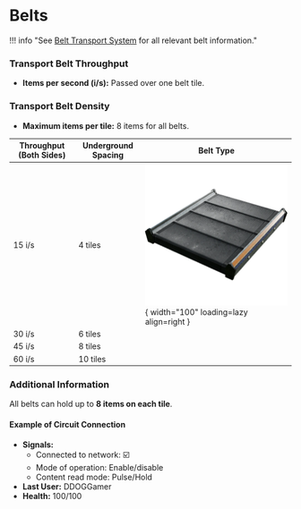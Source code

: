 # Belts

!!! info "See [Belt Transport System](#) for all relevant belt information."

### Transport Belt Throughput
- **Items per second (i/s):** Passed over one belt tile.

### Transport Belt Density
- **Maximum items per tile:** 8 items for all belts.

| Throughput (Both Sides) | Underground Spacing | Belt Type |
|--------------------------|---------------------|-----------|
| 15 i/s                  | 4 tiles            | ![Belt 1](assets/belts/Conveyor_Belt_Mk.1.webp){ width="100" loading=lazy align=right } |
| 30 i/s                  | 6 tiles            |  |
| 45 i/s                  | 8 tiles            | |
| 60 i/s                  | 10 tiles           | |

### Additional Information
All belts can hold up to **8 items on each tile**.

#### Example of Circuit Connection

- **Signals:**
  - Connected to network: ☑️
  - Mode of operation: Enable/disable
  - Content read mode: Pulse/Hold
- **Last User:** DDOGGamer
- **Health:** 100/100
